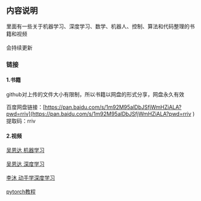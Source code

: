 <h2>内容说明</h2>

里面有一些关于机器学习、深度学习、数学、机器人、控制、算法和代码整理的书籍和视频</br></br>
会持续更新</br>
<h3>链接</h3>
<h4>1.书籍</h4>
github对上传的文件大小有限制，所以书籍以网盘的形式分享，网盘永久有效 

百度网盘链接：[https://pan.baidu.com/s/1m92M95alDbJSfjWmHZiALA?pwd=rriv](https://pan.baidu.com/s/1m92M95alDbJSfjWmHZiALA?pwd=rriv ) 
提取码：rriv 

<h4>2.视频</h4>
<a href = "https://www.bilibili.com/video/BV1Pa411X76s/?spm_id_from=333.337.search-card.all.click&vd_source=555bad300588d79d0c2303a928081ee1"  target="_Blank">
  吴恩达 机器学习
</a></br></br>
<a href = "https://www.bilibili.com/video/BV1FT4y1E74V/?spm_id_from=333.788.top_right_bar_window_custom_collection.content.click">
吴恩达 深度学习
</a></br></br>
<a href = "https://space.bilibili.com/1567748478/channel/seriesdetail?sid=358497">
李沐 动手学深度学习
</a></br></br>

<a href = "https://www.bilibili.com/video/BV1hE411t7RN/?spm_id_from=333.999.top_right_bar_window_custom_collection.content.click&vd_source=555bad300588d79d0c2303a928081ee1">
pytorch教程
</a></br></br>
